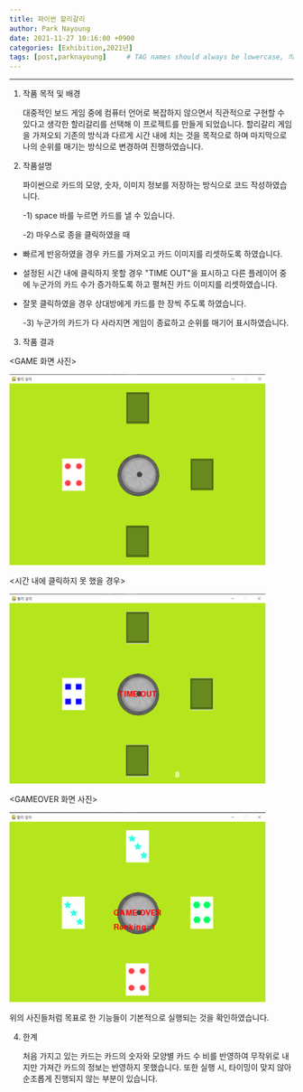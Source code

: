 ```yaml
---
title: 파이썬 할리갈리
author: Park Nayoung
date: 2021-11-27 10:16:00 +0900
categories: [Exhibition,2021년]
tags: [post,parknayoung]     # TAG names should always be lowercase, 띄어쓰기도 금지 
---
```


------------------------------------------

1. 작품 목적 및 배경

   대중적인 보드 게임 중에 컴퓨터 언어로 복잡하지 않으면서 직관적으로 구현할 수 있다고 생각한 할리갈리를 선택해 이 프로젝트를 만들게 되었습니다.
  할리갈리 게임을 가져오되 기존의 방식과 다르게 시간 내에 치는 것을 목적으로 하며 마지막으로 나의 순위를 매기는 방식으로 변경하여 진행하였습니다.
  
  
  
2. 작품설명

   파이썬으로 카드의 모양, 숫자, 이미지 정보를 저장하는 방식으로 코드 작성하였습니다. 

   -1) space 바를 누르면 카드를 낼 수 있습니다.
    
   -2) 마우스로 종을 클릭하였을 때
    
  - 빠르게 반응하였을 경우 카드를 가져오고 카드 이미지를 리셋하도록 하였습니다.
      
  - 설정된 시간 내에 클릭하지 못할 경우 "TIME OUT"을 표시하고 다른 플레이어 중에 누군가의 카드 수가 증가하도록 하고 펼쳐진 카드 이미지를 리셋하였습니다.  
       
  - 잘못 클릭하였을 경우 상대방에게 카드를 한 장씩 주도록 하였습니다.
     
    -3) 누군가의 카드가 다 사라지면 게임이 종료하고 순위를 매기어 표시하였습니다.
   


  
  
3. 작품 결과 

  <GAME 화면 사진>

   <img src="/assets/img/post/2021-11-27- python-halli-galli/game.png" width="90%">
   
  <시간 내에 클릭하지 못 했을 경우>
  
   <img src="/assets/img/post/2021-11-27- python-halli-galli/timeout.png" width="90%">
   
  <GAMEOVER 화면 사진>
  
   <img src="/assets/img/post/2021-11-27- python-halli-galli/gameover.png" width="90%">
   
  
   위의 사진들처럼 목표로 한 기능들이 기본적으로 실행되는 것을 확인하였습니다. 
    



4. 한계 
                                            
    처음 가지고 있는 카드는 카드의 숫자와 모양별 카드 수 비를 반영하여 무작위로 내지만 가져간 카드의 정보는 반영하지 못했습니다. 
    또한 실행 시, 타이밍이 맞지 않아 순조롭게 진행되지 않는 부분이 있습니다.
     
